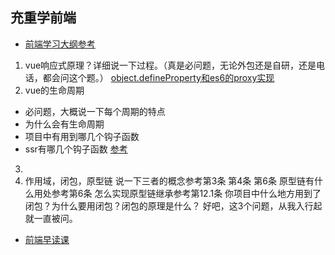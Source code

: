 ## 充重学前端
- [前端学习大纲参考](https://zhuanlan.zhihu.com/p/224922926?utm_source=wechat_session&utm_medium=social&utm_oi=51408996925440&utm_campaign=shareopn)

1. vue响应式原理？详细说一下过程。（真是必问题，无论外包还是自研，还是电话，都会问这个题。）
[object.defineProperty和es6的proxy实现](https://juejin.im/post/6850418111985352711)
2. vue的生命周期
- 必问题，大概说一下每个周期的特点
- 为什么会有生命周期
- 项目中有用到哪几个钩子函数
- ssr有哪几个钩子函数
[参考](https://juejin.im/post/6844904166742048782)
3. 
4. 作用域，闭包，原型链
   说一下三者的概念参考第3条 第4条 第6条
   原型链有什么用处参考第6条
   怎么实现原型链继承参考第12.1条
   你项目中什么地方用到了闭包？为什么要用闭包？闭包的原理是什么？
   好吧，这3个问题，从我入行起就一直被问。
   
   
- [前端早读课](https://github.com/ChanceYu/front-end-rss/tree/master)
